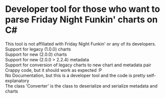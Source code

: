 # Developer tool for those who want to parse Friday Night Funkin' charts on C#
This tool is not affiliated with Friday Night Funkin' or any of its developers.<br>
Support for legacy (1.0.0) charts<br>
Support for new (2.0.0) charts<br>
Support for new (2.0.0 > 2.2.4) metadata<br>
Support for conversion of legacy charts to new chart and metadata pair<br>
Crappy code, but it should work as expected :P<br>
No Documentation, but this is a developer tool and the code is pretty self-explanatory<br>
The class 'Converter' is the class to deserialize and serialize metadata and charts<br>
